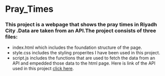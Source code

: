 # Pray_Times
### This project is a webpage that shows the pray times in Riyadh City .Data are taken from an API.The project consists of three files: 
- index.html which includes the foundation structure of the page.
- style.css includes the styling properites I have been used in this project.
- script.js includes the functions that are used to fetch the data from an API and empedded those data to the html page.
Here is link of the API used in this project [click here](http://api.aladhan.com/v1/timingsByCity?city=Riyadh&country=Kingdom%20Saudi%20Arabia&method=8).


